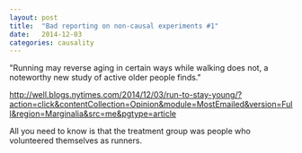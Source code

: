 ```yaml
---
layout: post
title:  "Bad reporting on non-causal experiments #1"
date:   2014-12-03
categories: causality
---
```


"Running may reverse aging in certain ways while walking does not, a noteworthy new study of active older people finds."

http://well.blogs.nytimes.com/2014/12/03/run-to-stay-young/?action=click&contentCollection=Opinion&module=MostEmailed&version=Full&region=Marginalia&src=me&pgtype=article

All you need to know is that the treatment group was people who volunteered themselves as runners.
